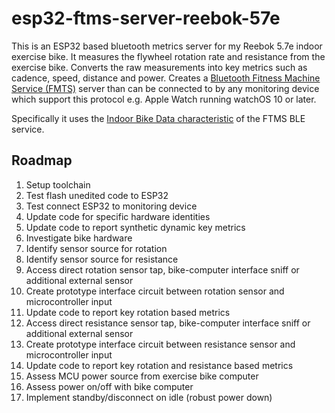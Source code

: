 # esp32-ftms-server-reebok-57e

This is an ESP32 based bluetooth metrics server for my Reebok 5.7e indoor exercise bike. It measures the flywheel rotation rate and resistance from the exercise bike. Converts the raw measurements into key metrics such as cadence, speed, distance and power. Creates a [Bluetooth Fitness Machine Service (FMTS)](https://www.bluetooth.com/specifications/specs/fitness-machine-service-1-0/) server than can be connected to by any monitoring device which support this protocol e.g. Apple Watch running watchOS 10 or later.

Specifically it uses the [Indoor Bike Data characteristic](https://www.bluetooth.com/wp-content/uploads/Sitecore-Media-Library/Gatt/Xml/Characteristics/org.bluetooth.characteristic.indoor_bike_data.xml) of the FTMS BLE service.

## Roadmap
1. Setup toolchain
2. Test flash unedited code to ESP32
3. Test connect ESP32 to monitoring device
4. Update code for specific hardware identities
5. Update code to report synthetic dynamic key metrics
6. Investigate bike hardware
7. Identify sensor source for rotation
8. Identify sensor source for resistance
9. Access direct rotation sensor tap, bike-computer interface sniff or additional external sensor
10. Create prototype interface circuit between rotation sensor and microcontroller input
11. Update code to report key rotation based metrics
12. Access direct resistance sensor tap, bike-computer interface sniff or additional external sensor
13. Create prototype interface circuit between resistance sensor and microcontroller input
14. Update code to report key rotation and resistance based metrics
15. Assess MCU power source from exercise bike computer
16. Assess power on/off with bike computer
17. Implement standby/disconnect on idle (robust power down)
